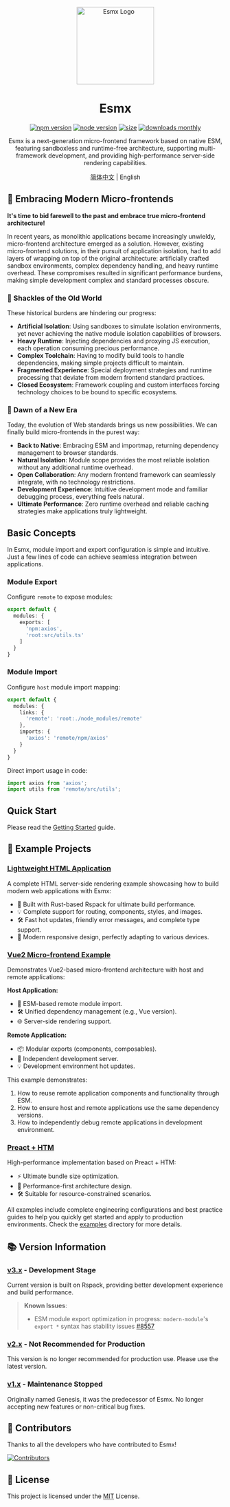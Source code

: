 <p align="center">
  <img src="https://www.esmnext.com/logo.svg?t=2025" width="180" alt="Esmx Logo" />
</p>

<h1 align="center">Esmx</h1>
<p align="center">
  <a href="https://www.npmjs.com/package/@esmx/core"><img src="https://img.shields.io/npm/v/@esmx/core.svg" alt="npm version"></a>
  <a href="https://nodejs.org/"><img src="https://img.shields.io/node/v/@esmx/core.svg" alt="node version"></a>
  <a href="https://bundlephobia.com/package/@esmx/core"><img src="https://img.shields.io/bundlephobia/minzip/@esmx/core" alt="size"></a>
  <a href="https://www.npmjs.com/package/@esmx/core"><img src="https://img.shields.io/npm/dm/@esmx/core.svg" alt="downloads monthly"></a>
</p>
<p align="center">Esmx is a next-generation micro-frontend framework based on native ESM, featuring sandboxless and runtime-free architecture, supporting multi-framework development, and providing high-performance server-side rendering capabilities.</p>

<p align="center">
  <a href="./README.md">简体中文</a> | English
</p>

## 💫 Embracing Modern Micro-frontends

**It's time to bid farewell to the past and embrace true micro-frontend architecture!**

In recent years, as monolithic applications became increasingly unwieldy, micro-frontend architecture emerged as a solution. However, existing micro-frontend solutions, in their pursuit of application isolation, had to add layers of wrapping on top of the original architecture: artificially crafted sandbox environments, complex dependency handling, and heavy runtime overhead. These compromises resulted in significant performance burdens, making simple development complex and standard processes obscure.

### 🔧 Shackles of the Old World

These historical burdens are hindering our progress:

- **Artificial Isolation**: Using sandboxes to simulate isolation environments, yet never achieving the native module isolation capabilities of browsers.
- **Heavy Runtime**: Injecting dependencies and proxying JS execution, each operation consuming precious performance.
- **Complex Toolchain**: Having to modify build tools to handle dependencies, making simple projects difficult to maintain.
- **Fragmented Experience**: Special deployment strategies and runtime processing that deviate from modern frontend standard practices.
- **Closed Ecosystem**: Framework coupling and custom interfaces forcing technology choices to be bound to specific ecosystems.

### 🌟 Dawn of a New Era

Today, the evolution of Web standards brings us new possibilities. We can finally build micro-frontends in the purest way:

- **Back to Native**: Embracing ESM and importmap, returning dependency management to browser standards.
- **Natural Isolation**: Module scope provides the most reliable isolation without any additional runtime overhead.
- **Open Collaboration**: Any modern frontend framework can seamlessly integrate, with no technology restrictions.
- **Development Experience**: Intuitive development mode and familiar debugging process, everything feels natural.
- **Ultimate Performance**: Zero runtime overhead and reliable caching strategies make applications truly lightweight.

## Basic Concepts

In Esmx, module import and export configuration is simple and intuitive. Just a few lines of code can achieve seamless integration between applications.

### Module Export
Configure `remote` to expose modules:

```ts
export default {
  modules: {
    exports: [
      'npm:axios',
      'root:src/utils.ts'
    ]
  }
}
```

### Module Import
Configure `host` module import mapping:

```ts
export default {
  modules: {
    links: {
      'remote': 'root:./node_modules/remote'
    },
    imports: {
      'axios': 'remote/npm/axios'
    }
  }
}
```

Direct import usage in code:

```ts
import axios from 'axios';
import utils from 'remote/src/utils';
```

## Quick Start
Please read the [Getting Started](https://www.esmnext.com/guide/start/getting-started.html) guide.

## 🎯 Example Projects

### [Lightweight HTML Application](https://www.esmnext.com/ssr-html/)
A complete HTML server-side rendering example showcasing how to build modern web applications with Esmx:
- 🚀 Built with Rust-based Rspack for ultimate build performance.
- 💡 Complete support for routing, components, styles, and images.
- 🛠 Fast hot updates, friendly error messages, and complete type support.
- 📱 Modern responsive design, perfectly adapting to various devices.

### [Vue2 Micro-frontend Example](https://www.esmnext.com/ssr-vue2-host/)
Demonstrates Vue2-based micro-frontend architecture with host and remote applications:

**Host Application:**
- 🔗 ESM-based remote module import.
- 🛠 Unified dependency management (e.g., Vue version).
- 🌐 Server-side rendering support.

**Remote Application:**
- 📦 Modular exports (components, composables).
- 🚀 Independent development server.
- 💡 Development environment hot updates.

This example demonstrates:
1. How to reuse remote application components and functionality through ESM.
2. How to ensure host and remote applications use the same dependency versions.
3. How to independently debug remote applications in development environment.

### [Preact + HTM](https://www.esmnext.com/ssr-preact-htm/)
High-performance implementation based on Preact + HTM:
- ⚡️ Ultimate bundle size optimization.
- 🎯 Performance-first architecture design.
- 🛠 Suitable for resource-constrained scenarios.

All examples include complete engineering configurations and best practice guides to help you quickly get started and apply to production environments. Check the [examples](https://github.com/esmnext/esmx/tree/master/examples) directory for more details.

## 📚 Version Information

### [v3.x](https://www.esmnext.com) - Development Stage
Current version is built on Rspack, providing better development experience and build performance.

> **Known Issues**:
> - ESM module export optimization in progress: `modern-module`'s `export *` syntax has stability issues [#8557](https://github.com/web-infra-dev/rspack/issues/8557)

### [v2.x](https://github.com/esmnext/esmx/blob/v2/docs/zh-CN/README.md) - Not Recommended for Production
This version is no longer recommended for production use. Please use the latest version.

### [v1.x](https://fmfe.github.io/genesis-docs/guide/) - Maintenance Stopped
Originally named Genesis, it was the predecessor of Esmx. No longer accepting new features or non-critical bug fixes.

## 👥 Contributors

Thanks to all the developers who have contributed to Esmx!

[![Contributors](https://contrib.rocks/image?repo=esmnext/esmx)](https://github.com/esmnext/esmx/graphs/contributors)

## 📄 License

This project is licensed under the [MIT](./LICENSE) License.
